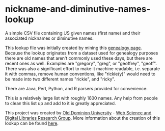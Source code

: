 # nickname-and-diminutive-names-lookup

A simple CSV file containing US given names (first name) and their associated nicknames or diminutive names.

This lookup file was initially created by mining this
<a href="http://www.caagri.org/nicknames.html">genealogy page</a>. Because the lookup originates from a dataset used for genealogy purposes there are old names that aren't commonly used these days, but there are recent ones as well. Examples are "gregory", "greg", or "geoffrey", "geoff". There was also a significant effort to make it machine readable, i.e. separate it with commas, remove human conventions, like "rickie(y)" would need to be made into two different names "rickie", and "ricky".

There are Java, Perl, Python, and R parsers provided for convenience.

This is a relatively large list with roughly 1600 names. Any help from people to clean this list up and add to it is greatly appreciated.

This project was created by <a href="http://www.odu.edu/">Old Dominion University</a> - <a href="http://ws-dl.blogspot.com/">Web Science and Digital Libraries Research Group</a>. More information about the creation of this lookup can be found <a href="https://ws-dl.blogspot.com/2010/08/lookup-for-nicknames-and-diminutive.html">here</a>.
